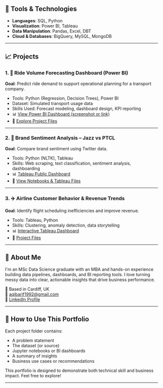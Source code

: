 <!-- ## Hi there 👋
Welcome to my portfolio of data analytics projects. These projects showcase my skills in data cleaning, analysis, dashboarding, and business intelligence using tools like SQL, Power BI, Tableau, and Python.

---
-->
## 🔧 Tools & Technologies
- **Languages**: SQL, Python
- **Visualization**: Power BI, Tableau
- **Data Manipulation**: Pandas, Excel, DBT
- **Cloud & Databases**: BigQuery, MySQL, MongoDB

---

## 📈 Projects

### 1. 🚗 Ride Volume Forecasting Dashboard (Power BI)
**Goal**: Predict ride demand to support operational planning for a transport company.

- Tools: Python (Regression, Decision Trees), Power BI
- Dataset: Simulated transport usage data
- Skills Used: Forecast modeling, dashboard design, KPI reporting
- 📊 [View Power BI Dashboard (screenshot or link)](URL)
- 📁 [Explore Project Files](link-to-folder)

---

### 2. 💬 Brand Sentiment Analysis – Jazz vs PTCL
**Goal**: Compare brand sentiment using Twitter data.

- Tools: Python (NLTK), Tableau
- Skills: Web scraping, text classification, sentiment analysis, dashboarding
- 📊 [Tableau Public Dashboard](URL)
- 📁 [View Notebooks & Tableau Files](link-to-folder)

---

### 3. ✈️ Airline Customer Behavior & Revenue Trends
**Goal**: Identify flight scheduling inefficiencies and improve revenue.

- Tools: Tableau, Python
- Skills: Clustering, anomaly detection, data storytelling
- 📊 [Interactive Tableau Dashboard](URL)
- 📁 [Project Files](link-to-folder)

---

## 📜 About Me

I'm an MSc Data Science graduate with an MBA and hands-on experience building data pipelines, dashboards, and BI reporting tools. I love turning messy data into clear, actionable insights that drive business performance.

📍 Based in Cardiff, UK  
📧 [aqibarif1992@gmail.com](mailto:aqibarif1992@gmail.com)  
🔗 [LinkedIn Profile](https://linkedin.com/in/aqibk)

---

## 🧠 How to Use This Portfolio

Each project folder contains:
- A problem statement
- The dataset (or source)
- Jupyter notebooks or BI dashboards
- A summary of insights
- Business use cases or recommendations

This portfolio is designed to demonstrate both technical skill and business impact. Feel free to explore!

---

<!--
**AqibArif92/AqibArif92** is a ✨ _special_ ✨ repository because its `README.md` (this file) appears on your GitHub profile.

Here are some ideas to get you started:

- 🔭 I’m currently working on ...
- 🌱 I’m currently learning ...
- 👯 I’m looking to collaborate on ...
- 🤔 I’m looking for help with ...
- 💬 Ask me about ...
- 📫 How to reach me: ...
- 😄 Pronouns: ...
- ⚡ Fun fact: ...
-->
